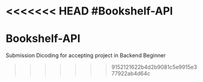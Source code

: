 <<<<<<< HEAD
#Bookshelf-API
=======
# Bookshelf-API
Submission Dicoding for accepting project in Backend Beginner
>>>>>>> 9152121622b4d2b9081c5e9915e377922ab4d64c
